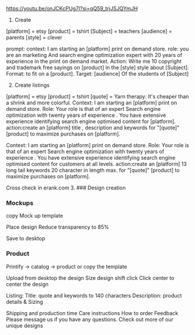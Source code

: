 
https://youtu.be/onJCKcPUg7I?si=qQ59_trjJSJQYmJH


1. Create 

[platform] = etsy
[product] = tshirt
[Subject] = teachers
[audience] = parents
[style] = clever

prompt: context: I am starting an [platform] print on demand store. role: you are an marketing And search engine optimization expert with 20 years of experience in the print on demand market. Action: Write me 10 copyright and trademark free  sayings on [product] in the [style] style about [Subject]. Format:  to fit on a [product]. Target: [audience] Of the students of [Subject]

2. Create listings

[platform] = etsy
[product] = tshirt
[quote] = Yarn therapy: It's cheaper than a shrink and more colorful.
Context: I am starting an  [platform] print on demand store. Role: Your role is that of an expert Search engine optimization with twenty years of experience . You have extensive experience identifying search engine optimised content for [platform]. action:create an [platform] title , description and keywords for "[quote]" [product] to maximize purchases on [platform].

Context: I am starting an  [platform] print on demand store. Role: Your role is that of an expert Search engine optimization with twenty years of experience . You have extensive experience identifying search engine optimised content for customers at all levels. action:create an [platform]  13 long tail keywords 20 character in length max. for "[quote]" [product] to maximize purchases on [platform].



Cross check in erank.com
3. ###  Design creation


### Mockups 
copy Mock up template

Place design
Reduce transparency to 85%

Save to desktop

### Product 

Printify -> catalog -> product or copy the template 

Upload from desktop the design
Size design shift click
Click center to center the design

Listing:
Title: quote and keywords to 140 characters
Description:
product details & Sizing

Shipping and production time
Care instructions 
 How to order
 Feedback
Please message us if you have any questions.
Check out more of our unique designs
